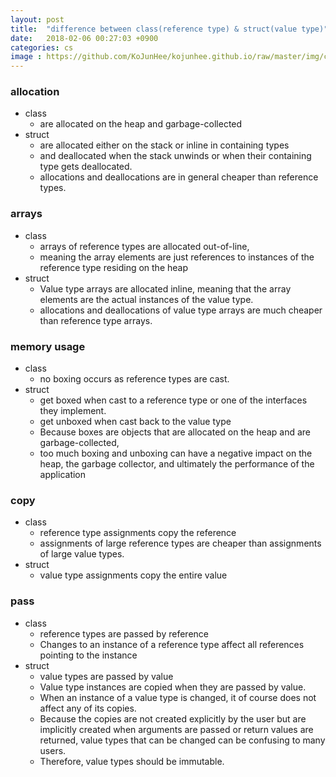 ```yaml
---
layout: post
title:  "difference between class(reference type) & struct(value type)"
date:   2018-02-06 00:27:03 +0900
categories: cs
image : https://github.com/KoJunHee/kojunhee.github.io/raw/master/img/cs_img.png
---
```


### allocation

- class 
	-  are allocated on the heap and garbage-collected
- struct
	- are allocated either on the stack or inline in containing types 
	- and deallocated when the stack unwinds or when their containing type gets deallocated.
	- allocations and deallocations are in general cheaper than reference types.

### arrays

- class
	- arrays of reference types are allocated out-of-line, 
	- meaning the array elements are just references to instances of the reference type residing on the heap
- struct
	 - Value type arrays are allocated inline, meaning that the array elements are the actual instances of the value type.
	 - allocations and deallocations of value type arrays are much cheaper than reference type arrays. 

### memory usage

- class
	- no boxing occurs as reference types are cast.
- struct
	 -  get boxed when cast to a reference type or one of the interfaces they implement.
	 -  get unboxed when cast back to the value type
	 -  Because boxes are objects that are allocated on the heap and are garbage-collected, 
	 -  too much boxing and unboxing can have a negative impact on the heap, the garbage collector, and ultimately the performance of the application

### copy

- class
	- reference type assignments copy the reference
	- assignments of large reference types are cheaper than assignments of large value types.
- struct 
	- value type assignments copy the entire value

### pass

- class
	- reference types are passed by reference
	- Changes to an instance of a reference type affect all references pointing to the instance
- struct
	- value types are passed by value
	- Value type instances are copied when they are passed by value.
	- When an instance of a value type is changed, it of course does not affect any of its copies. 
	- Because the copies are not created explicitly by the user but are implicitly created when arguments are passed or return values are returned, value types that can be changed can be confusing to many users. 
	- Therefore, value types should be immutable.


	
